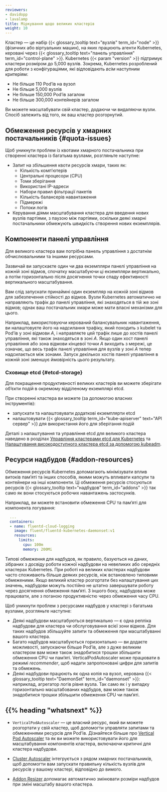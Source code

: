 ```yaml
---
reviewers:
- davidopp
- lavalamp
title: Міркування щодо великих кластерів
weight: 10
---
```


Кластер — це набір {{< glossary_tooltip text="вузлів" term_id="node" >}} (фізичних або віртуальних
машин), на яких працюють агенти Kubernetes, керовані через {{< glossary_tooltip text="панель управління" term_id="control-plane" >}}. Kubernetes {{< param "version" >}} підтримує кластери розміром до 5,000 вузлів. Зокрема, Kubernetes розроблений для роботи з конфігураціями, які відповідають *всім* наступним критеріям:

* Не більше 110 Podʼів на вузол
* Не більше 5,000 вузлів
* Не більше 150,000 Podʼів загалом
* Не більше 300,000 контейнерів загалом

Ви можете масштабувати свій кластер, додаючи чи видаляючи вузли. Спосіб залежить від того, як ваш кластер розгорнутий.

## Обмеження ресурсів у хмарних постачальників {#quota-issues}

Щоб уникнути проблем із квотами хмарного постачальника при створенні кластера із багатьма вузлами, розгляньте наступне:

* Запит на збільшення квоти ресурсів хмари, таких як:
  * Кількість компʼютерів
  * Центральні процесори (CPU)
  * Томи зберігання
  * Використані IP-адреси
  * Набори правил фільтрації пакетів
  * Кількість балансерів навантаження
  * Підмережі
  * Потоки логів
* Керування діями масштабування кластера для введення нових вузлів партіями, з паузою між партіями, оскільки деякі хмарні постачальники обмежують швидкість створення нових екземплярів.

## Компоненти панелі управління

Для великого кластера вам потрібна панель управління з достатнім обчислювальними та іншими ресурсами.

Зазвичай ви запускаєте один чи два екземпляри панелі управління на кожній зоні відмов, спочатку масштабуючи ці екземпляри вертикально, а потім горизонтально після досягнення точки спаду ефективності вертикального масштабування.

Вам слід запускати принаймні один екземпляр на кожній зоні відмов для забезпечення стійкості до відмов. Вузли Kubernetes автоматично не направляють трафік до панелі управління, які знаходяться в тій же зоні відмов; однак ваш постачальник хмари може мати власні механізми для цього.

Наприклад, використовуючи керований балансувальник навантаження, ви налаштовуєте його на надсилання трафіку, який походить з kubelet та Podʼів у зоні відмови *A*, і направляєте цей трафік лише до хостів панелі управління, які також знаходяться в зоні *A*. Якщо один хост панелі управління або зона відмови кінцевої точки *А* виходить з мережі, це означає, що весь трафік панелі управління для вузлів у зоні *А* тепер надсилається між зонами. Запуск декількох хостів панелі управління в кожній зоні зменшує ймовірність цього результату.

### Сховище etcd {#etcd-storage}

Для покращення продуктивності великих кластерів ви можете зберігати обʼєкти подій в окремому відділеному екземплярі etcd.

При створенні кластера ви можете (за допомогою власних інструментів):

* запускати та налаштовувати додаткові екземплярти etcd
* налаштовувати {{< glossary_tooltip term_id="kube-apiserver" text="API сервер" >}} для використання його для зберігання подій

Деталі з налаштування та управління etcd для великого кластера наведено в розділах
[Управління кластерами etcd для Kubernetes](/docs/tasks/administer-cluster/configure-upgrade-etcd/) та [Налаштування високодоступного кластера etcd за допомогою kubeadm](/docs/setup/production-environment/tools/kubeadm/setup-ha-etcd-with-kubeadm/).

## Ресурси надбудов {#addon-resources}

Обмеження ресурсів Kubernetes допомагають мінімізувати вплив витоків памʼяті та інших способів, якими можуть впливати капсули та контейнери на інші компоненти. Ці обмеження ресурсів стосуються ресурсів {{< glossary_tooltip text="надбудов" term_id="addons" >}} так само як вони стосуються робочих навантажень застосунків.

Наприклад, ви можете встановити обмеження CPU та памʼяті для компонента логування:

```yaml
  ...
  containers:
  - name: fluentd-cloud-logging
    image: fluent/fluentd-kubernetes-daemonset:v1
    resources:
      limits:
        cpu: 100m
        memory: 200Mi
```

Типові обмеження для надбудов, як правило, базуються на даних, зібраних з досвіду роботи кожної надбудови на невеликих або середніх кластерах Kubernetes. При роботі на великих кластерах надбудови часто споживають більше деяких ресурсів, ніж встановлено типовими обмеженими. Якщо великий кластер розгортати без налаштування цих значень, надбудови можуть постійно не штатно завершувати роботу через досягнення обмеження памʼяті. З іншого боку, надбудова може працювати, але з поганою продуктивністю через обмеження часу CPU.

Щоб уникнути проблем з ресурсами надбудов у кластері з багатьма вузлами, розгляньте наступне:

* Деякі надбудови масштабуються вертикально — є одна репліка надбудови для кластера чи обслуговування всієї зони відмов. Для таких надбудов збільшуйте запити та обмеження при масштабуванні вашого кластера.
* Багато надбудов масштабуються горизонтально — ви додаєте можливості, запускаючи більше Podʼів, але з дуже великим кластером вам може також знадобитися трошки збільшити обмеження CPU чи памʼяті. VerticalPodAutoscaler може працювати в режимі _recommender_, щоб надати запропоновані цифри для запитів та обмежень.
* Деякі надбудови працюють як одна копія на вузол, керована {{< glossary_tooltip text="DaemonSet" term_id="daemonset" >}}: наприклад, агрегатор логів рівня вузла. Так само як і у випадку горизонтально масштабованих надбудов, вам може також знадобитися трошки збільшити обмеження CPU чи памʼяті.

## {{% heading "whatsnext" %}}

* `VerticalPodAutoscaler` — це власний ресурс, який ви можете розгортати у свій кластер, щоб допомогти управляти запитами та обмеженнями ресурсів для Podʼів. Дізнайтеся більше про [Vertical Pod Autoscaler](https://github.com/kubernetes/autoscaler/tree/master/vertical-pod-autoscaler#readme) та як ви можете використовувати його для масштабування компонентів кластера, включаючи критичні для кластера надбудови.

* [Cluster Autoscaler](https://github.com/kubernetes/autoscaler/tree/master/cluster-autoscaler#readme) інтегрується з рядом хмарних постачальників, щоб допомогти вам запускати правильну кількість вузлів для ресурсів у вашому кластері, відповідно до вимого.

* [Addon Resizer](https://github.com/kubernetes/autoscaler/tree/master/addon-resizer#readme) допомагає автоматично змінювати розміри надбудов при зміні масштабу вашого кластера.
